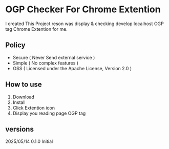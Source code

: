 # OGP Checker For Chrome Extention

I created This Project reson was display & checking develop localhost OGP tag Chrome Extention for me.

## Policy

* Secure ( Never Send external service )
* Simple ( No complex features )
* OSS ( Licensed under the Apache License, Version 2.0 )

## How to use

1. Download
1. Install
1. Click Extention icon
1. Display you reading page OGP tag

## versions

2025/05/14 0.1.0 Initial
